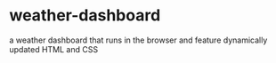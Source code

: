 # weather-dashboard
a weather dashboard that runs in the browser and feature dynamically updated HTML and CSS
